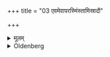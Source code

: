 +++
title = "03 एवमेवापरस्मिंस्तामिस्रादौ"

+++

<details><summary>मूलम्</summary>

एवमेवापरस्मिंस्तामिस्रादौ ३
</details>

<details><summary>Oldenberg</summary>

3. And with (the formula), 'To Phalla!' The same on the first day of the next dark fortnight.
</details>
